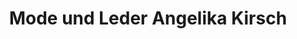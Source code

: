 ---
title: "Mode und Leder Angelika Kirsch"
url: /homburg/mode-und-leder-angelika-kirsch/
shop: Kleidung
---